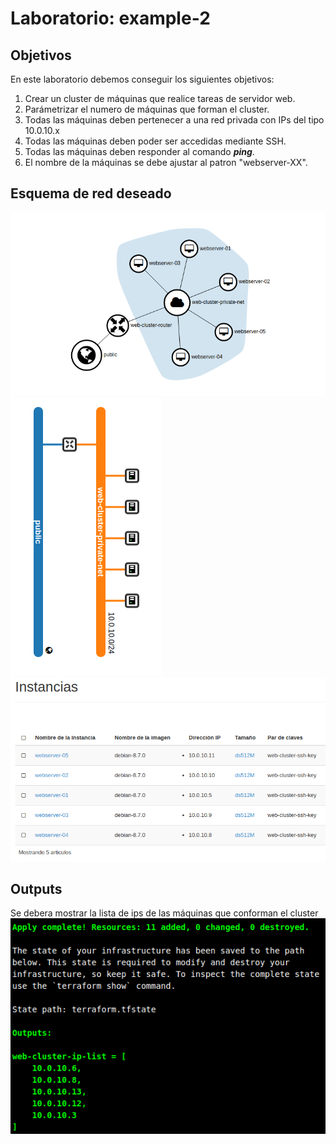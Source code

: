 # Laboratorio: example-2

## Objetivos
En este laboratorio debemos conseguir los siguientes objetivos:

1. Crear un cluster de máquinas que realice tareas de servidor web.
2. Parámetrizar el numero de máquinas que forman el cluster.
3. Todas las máquinas deben pertenecer a una red privada con IPs del tipo 10.0.10.x
4. Todas las máquinas deben poder ser accedidas mediante SSH.
5. Todas las máquinas deben responder al comando ***ping***.
6. El nombre de la máquinas se debe ajustar al patron "webserver-XX".

## Esquema de red deseado
![](./images/example2-esquema-red.png)
![](./images/example2-topologia-red.png)
![](./images/example2-instancias.png)

## Outputs
Se debera mostrar la lista de ips de las máquinas que conforman el cluster
![](./images/example2-outputs.png)
